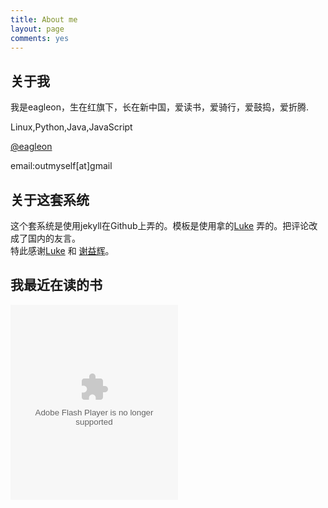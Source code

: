 ```yaml
---
title: About me
layout: page
comments: yes
---
```


关于我
----------------------------
我是eagleon，生在红旗下，长在新中国，爱读书，爱骑行，爱鼓捣，爱折腾.

Linux,Python,Java,JavaScript

[@eagleon](http://twitter.com/eagleon)

email:outmyself[at]gmail


关于这套系统
----------------------------
这个套系统是使用jekyll在Github上弄的。模板是使用拿的[Luke][luke] 弄的。把评论改成了国内的友言。    
特此感谢[Luke][luke] 和 [谢益辉][yihui]。

我最近在读的书
----------------------------
<div><object classid="clsid:d27cdb6e-ae6d-11cf-96b8-444553540000" codebase="http://fpdownload.macromedia.com/pub/shockwave/cabs/flash/swflash.cab#version=7,0,0,0" width="268" height="312" id="passing" > <param name="movie" value="http://www.douban.com/doushow/eagleon/dolist_latest_book_8_3_small_nologo_noself/doushow.swf" /> <param name="quality" value="high" /> <param name="scale" value="noscale"/> <param name="align" value="tl"/> <param name="wmode" value="transparent"/> <embed src="http://www.douban.com/doushow/eagleon/dolist_latest_book_8_3_small_nologo_noself/doushow.swf" wmode="transparent" quality="high" width="268" height="312" name="passing" scale="noscale" align="tl" type="application/x-shockwave-flash" pluginspage="http://www.macromedia.com/go/getflashplayer" /> </object></div>


[luke]:http://geeklu.com/
[yihui]:http://yihui.name/